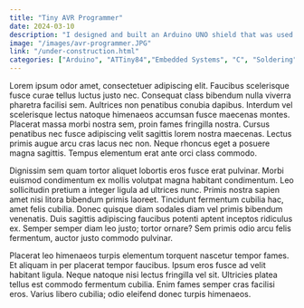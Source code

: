 ```yaml
---
title: "Tiny AVR Programmer"
date: 2024-03-10
description: "I designed and built an Arduino UNO shield that was used to burn a bootloader onto an ATtiny as well as program it using the Arduino IDE. The shield was built from scratch and included an LED indicator used to verify successful uploads. It streamlined code uploads for multiple projects I'd worked on that used the ATtiny."
image: "/images/avr-programmer.JPG"
link: "/under-construction.html"
categories: ["Arduino", "ATTiny84","Embedded Systems", "C", "Soldering"]
---
```


Lorem ipsum odor amet, consectetuer adipiscing elit. Faucibus scelerisque fusce curae tellus luctus justo nec. Consequat class bibendum nulla viverra pharetra facilisi sem. Aultrices non penatibus conubia dapibus. Interdum vel scelerisque lectus natoque himenaeos accumsan fusce maecenas montes. Placerat massa morbi nostra sem, proin fames fringilla nostra. Cursus penatibus nec fusce adipiscing velit sagittis lorem nostra maecenas. Lectus primis augue arcu cras lacus nec non. Neque rhoncus eget a posuere magna sagittis. Tempus elementum erat ante orci class commodo.

Dignissim sem quam tortor aliquet lobortis eros fusce erat pulvinar. Morbi euismod condimentum ex mollis volutpat magna habitant condimentum. Leo sollicitudin pretium a integer ligula ad ultrices nunc. Primis nostra sapien amet nisi litora bibendum primis laoreet. Tincidunt fermentum cubilia hac, amet felis cubilia. Donec quisque diam sodales diam vel primis bibendum venenatis. Duis sagittis adipiscing faucibus potenti aptent inceptos ridiculus ex. Semper semper diam leo justo; tortor ornare? Sem primis odio arcu felis fermentum, auctor justo commodo pulvinar.

Placerat leo himenaeos turpis elementum torquent nascetur tempor fames. Et aliquam in per placerat tempor faucibus. Ipsum eros fusce ad velit habitant ligula. Neque natoque nisi lectus fringilla vel sit. Ultricies platea tellus est commodo fermentum cubilia. Enim fames semper cras facilisi eros. Varius libero cubilia; odio eleifend donec turpis himenaeos.